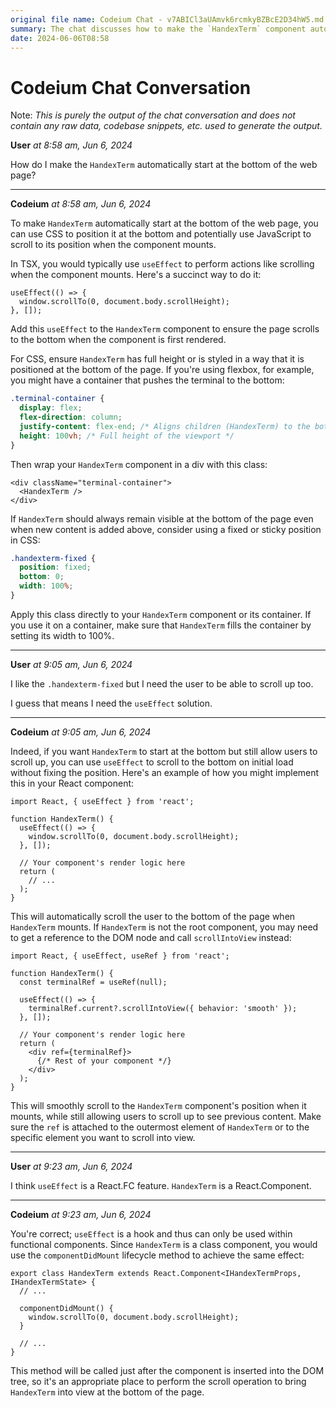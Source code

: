 ```yaml
---
original file name: Codeium Chat - v7ABICl3aUAmvk6rcmkyBZBcE2D34hW5.md
summary: The chat discusses how to make the `HandexTerm` component automatically start at the bottom of a web page. Suggestions include using CSS to position the component at the bottom, using JavaScript to scroll to its position when the component mounts, and considering using the `useEffect` hook in functional components or the `componentDidMount` lifecycle method in class components. The conversation also covers considerations for allowing users to scroll up while keeping the component at the bottom.
date: 2024-06-06T08:58
---
```


# Codeium Chat Conversation

Note: _This is purely the output of the chat conversation and does not contain any raw data, codebase snippets, etc. used to generate the output._

**User** _at 8:58 am, Jun 6, 2024_

How do I make the `HandexTerm` automatically start at the bottom of the web page?

---

**Codeium** _at 8:58 am, Jun 6, 2024_

To make `HandexTerm` automatically start at the bottom of the web page, you can use CSS to position it at the bottom and potentially use JavaScript to scroll to its position when the component mounts.

In TSX, you would typically use `useEffect` to perform actions like scrolling when the component mounts. Here's a succinct way to do it:

```tsx
useEffect(() => {
  window.scrollTo(0, document.body.scrollHeight);
}, []);
```

Add this `useEffect` to the `HandexTerm` component to ensure the page scrolls to the bottom when the component is first rendered.

For CSS, ensure `HandexTerm` has full height or is styled in a way that it is positioned at the bottom of the page. If you're using flexbox, for example, you might have a container that pushes the terminal to the bottom:

```css
.terminal-container {
  display: flex;
  flex-direction: column;
  justify-content: flex-end; /* Aligns children (HandexTerm) to the bottom */
  height: 100vh; /* Full height of the viewport */
}
```

Then wrap your `HandexTerm` component in a div with this class:

```tsx
<div className="terminal-container">
  <HandexTerm />
</div>
```

If `HandexTerm` should always remain visible at the bottom of the page even when new content is added above, consider using a fixed or sticky position in CSS:

```css
.handexterm-fixed {
  position: fixed;
  bottom: 0;
  width: 100%;
}
```

Apply this class directly to your `HandexTerm` component or its container. If you use it on a container, make sure that `HandexTerm` fills the container by setting its width to 100%.

---

**User** _at 9:05 am, Jun 6, 2024_

I like the `.handexterm-fixed` but I need the user to be able to scroll up too.

I guess that means I need the `useEffect` solution.

---

**Codeium** _at 9:05 am, Jun 6, 2024_

Indeed, if you want `HandexTerm` to start at the bottom but still allow users to scroll up, you can use `useEffect` to scroll to the bottom on initial load without fixing the position. Here's an example of how you might implement this in your React component:

```tsx
import React, { useEffect } from 'react';

function HandexTerm() {
  useEffect(() => {
    window.scrollTo(0, document.body.scrollHeight);
  }, []);

  // Your component's render logic here
  return (
    // ...
  );
}
```

This will automatically scroll the user to the bottom of the page when `HandexTerm` mounts. If `HandexTerm` is not the root component, you may need to get a reference to the DOM node and call `scrollIntoView` instead:

```tsx
import React, { useEffect, useRef } from 'react';

function HandexTerm() {
  const terminalRef = useRef(null);

  useEffect(() => {
    terminalRef.current?.scrollIntoView({ behavior: 'smooth' });
  }, []);

  // Your component's render logic here
  return (
    <div ref={terminalRef}>
      {/* Rest of your component */}
    </div>
  );
}
```

This will smoothly scroll to the `HandexTerm` component's position when it mounts, while still allowing users to scroll up to see previous content. Make sure the `ref` is attached to the outermost element of `HandexTerm` or to the specific element you want to scroll into view.

---

**User** _at 9:23 am, Jun 6, 2024_

I think `useEffect` is a React.FC feature. `HandexTerm` is a React.Component.

---

**Codeium** _at 9:23 am, Jun 6, 2024_

You're correct; `useEffect` is a hook and thus can only be used within functional components. Since `HandexTerm` is a class component, you would use the `componentDidMount` lifecycle method to achieve the same effect:

```tsx
export class HandexTerm extends React.Component<IHandexTermProps, IHandexTermState> {
  // ...

  componentDidMount() {
    window.scrollTo(0, document.body.scrollHeight);
  }

  // ...
}
```

This method will be called just after the component is inserted into the DOM tree, so it's an appropriate place to perform the scroll operation to bring `HandexTerm` into view at the bottom of the page.